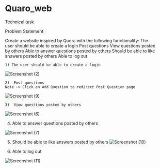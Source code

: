# Quaro_web
Technical task

Problem Statement:

Create a website inspired by Quora with the following functionality:
    The user should be able to create a login
    Post questions
    View questions posted by others 
    Able to answer questions posted by others
    Should be able to like answers posted by others
    Able to log out

    1) The user should be able to create a login
    
![Screenshot (2)](https://github.com/nikagrawal/Quaro_web/assets/80322770/89edf36f-cd41-4843-b34c-4ba809a70eaa)


    2)  Post questions
    Note -> Click on Add Question to redirect Post Question page


![Screenshot (9)](https://github.com/nikagrawal/Quaro_web/assets/80322770/74e5615b-8a50-48b0-a3b4-294b38345c01)

    
   
    3)  View questions posted by others 
    
    
![Screenshot (6)](https://github.com/nikagrawal/Quaro_web/assets/80322770/9cccfc15-a42e-40b6-8896-c05108485b4e)



4) Able to answer questions posted by others

![Screenshot (7)](https://github.com/nikagrawal/Quaro_web/assets/80322770/ade0c2e8-dc6d-4437-bb2f-0b37ec4a268a)

5) Should be able to like answers posted by others
![Screenshot (10)](https://github.com/nikagrawal/Quaro_web/assets/80322770/fb2ffe1c-2bb3-4fdd-93a4-fc8a4ac52595)

   

6)  Able to log out

![Screenshot (11)](https://github.com/nikagrawal/Quaro_web/assets/80322770/8c4baef7-96d3-4979-9224-676f59aac208)
